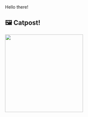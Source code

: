 Hello there!



## 🖼️ Catpost!

<sub>
    <img src="https://cdn2.thecatapi.com/images/D86Ma-JAH.jpg" height="256">
</sub>

